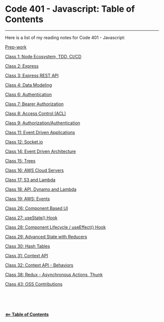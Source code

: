 # Code 401 - Javascript: Table of Contents  

-----

Here is a list of my reading notes for Code 401 - Javascript:

[Prep-work](class-00.md)

[Class 1: Node Ecosystem, TDD, CI/CD](class-01.md)

[Class 2: Express](class-02.md)

[Class 3: Express REST API](class-03.md)

[Class 4: Data Modeling](class-04.md)

[Class 6: Authentication](class-06.md)

[Class 7: Bearer Authorization](class-07.md)

[Class 8: Access Control (ACL)](class-08.md)

[Class 9: Authorization/Authentication](class-09.md)

[Class 11: Event Driven Applications](class-11.md)

[Class 12: Socket.io](class-12.md)

[Class 14: Event Driven Architecture](class-14.md)

[Class 15: Trees](class-15.md)

[Class 16: AWS Cloud Servers](class-16.md)

[Class 17: S3 and Lambda](class-17.md)

[Class 18: API, Dynamo and Lambda](class-18.md)

[Class 19: AWS: Events](class-19.md)

[Class 26: Component Based UI](class-26.md)

[Class 27: useState() Hook](class-27.md)

[Class 28: Component Lifecycle / useEffect() Hook](class-28.md)

[Class 29: Advanced State with Reducers](class-29.md)

[Class 30: Hash Tables](class-30.md)

[Class 31: Context API](class-31.md)

[Class 32: Context API - Behaviors](class-32.md)

[Class 38: Redux - Asynchronous Actions, Thunk](class-38.md)

[Class 43: OSS Contributions](class-43.md)

\
\
\
\
[**<== Table of Contents**](../README.md)
